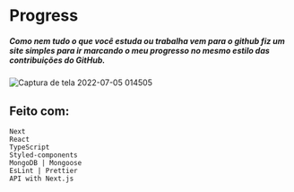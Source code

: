 # Progress

##### Como nem tudo o que você estuda ou trabalha vem para o github fiz um site simples para ir marcando o meu progresso no mesmo estilo das contribuições do GitHub.

![Captura de tela 2022-07-05 014505](https://user-images.githubusercontent.com/88716893/177465949-a7357881-998f-4522-b693-5cc34916adf5.png)


## Feito com:
    
    Next
    React
    TypeScript
    Styled-components
    MongoDB | Mongoose
    EsLint | Prettier
    API with Next.js

